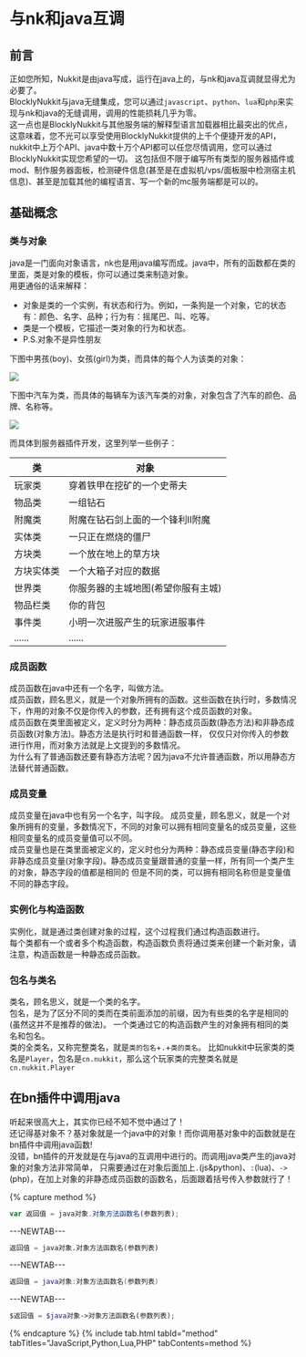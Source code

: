 # 与nk和java互调  

## 前言  

正如您所知，Nukkit是由java写成，运行在java上的，与nk和java互调就显得尤为必要了。  
BlocklyNukkit与java无缝集成，您可以通过`javascript`、`python`、`lua`和`php`来实现与nk和java的无缝调用，调用的性能损耗几乎为零。  
这一点也是BlocklyNukkit与其他服务端的解释型语言加载器相比最突出的优点，这意味着，您不光可以享受使用BlocklyNukkit提供的上千个便捷开发的API，nukkit中上万个API、java中数十万个API都可以任您尽情调用，您可以通过BlocklyNukkit实现您希望的一切。
这包括但不限于编写所有类型的服务器插件或mod、制作服务器面板，检测硬件信息(甚至是在虚拟机/vps/面板服中检测宿主机信息)、甚至是加载其他的编程语言、写一个新的mc服务端都是可以的。  

## 基础概念

### 类与对象  

java是一门面向对象语言，nk也是用java编写而成。java中，所有的函数都在类的里面，类是对象的模板，你可以通过类来制造对象。  
用更通俗的话来解释：  

- 对象是类的一个实例，有状态和行为。例如，一条狗是一个对象，它的状态有：颜色、名字、品种；行为有：摇尾巴、叫、吃等。  
- 类是一个模板，它描述一类对象的行为和状态。
- P.S.对象不是异性朋友

下图中男孩(boy)、女孩(girl)为类，而具体的每个人为该类的对象：

![](https://www.runoob.com/wp-content/uploads/2013/12/object-class.jpg)

下图中汽车为类，而具体的每辆车为该汽车类的对象，对象包含了汽车的颜色、品牌、名称等。

![](https://www.runoob.com/wp-content/uploads/2013/12/class-object2020-10-27.png)

而具体到服务器插件开发，这里列举一些例子：

|类|对象|
|-|-|
|玩家类|穿着铁甲在挖矿的一个史蒂夫|
|物品类|一组钻石|
|附魔类|附魔在钻石剑上面的一个锋利II附魔|
|实体类|一只正在燃烧的僵尸|
|方块类|一个放在地上的草方块|
|方块实体类|一个大箱子对应的数据|
|世界类|你服务器的主城地图(希望你服有主城)|
|物品栏类|你的背包|
|事件类|小明一次进服产生的玩家进服事件|
|......|......|


### 成员函数

成员函数在java中还有一个名字，叫做方法。  
成员函数，顾名思义，就是一个对象所拥有的函数。这些函数在执行时，多数情况下，作用的对象不仅是你传入的参数，还有拥有这个成员函数的对象。  
成员函数在类里面被定义，定义时分为两种：静态成员函数(静态方法)和非静态成员函数(对象方法)。静态方法是执行时和普通函数一样，
仅仅只对你传入的参数进行作用，而对象方法就是上文提到的多数情况。  
为什么有了普通函数还要有静态方法呢？因为java不允许普通函数，所以用静态方法替代普通函数。  

### 成员变量  

成员变量在java中也有另一个名字，叫字段。
成员变量，顾名思义，就是一个对象所拥有的变量，多数情况下，不同的对象可以拥有相同变量名的成员变量，这些相同变量名的成员变量值可以不同。  
成员变量也是在类里面被定义的，定义时也分为两种：静态成员变量(静态字段)和非静态成员变量(对象字段)。静态成员变量跟普通的变量一样，所有同一个类产生的对象，静态字段的值都是相同的
但是不同的类，可以拥有相同名称但是变量值不同的静态字段。  

### 实例化与构造函数  

实例化，就是通过类创建对象的过程，这个过程我们通过构造函数进行。  
每个类都有一个或者多个构造函数，构造函数负责将通过类来创建一个新对象，请注意，构造函数是一种静态成员函数。 

### 包名与类名  

类名，顾名思义，就是一个类的名字。  
包名，是为了区分不同的类而在类前面添加的前缀，因为有些类的名字是相同的(虽然这并不是推荐的做法)。
一个类通过它的构造函数产生的对象拥有相同的类名和包名。  
类的全类名，又称完整类名，就是`类的包名`+`.`+`类的类名`。
比如nukkit中玩家类的类名是`Player`，包名是`cn.nukkit`，那么这个玩家类的完整类名就是`cn.nukkit.Player`

## 在bn插件中调用java  

听起来很高大上，其实你已经不知不觉中通过了！  
还记得基对象不？基对象就是一个java中的对象！而你调用基对象中的函数就是在bn插件中调用java函数!  
没错，bn插件的开发就是在与java的互调用中进行的。而调用java类产生的java对象的对象方法非常简单，
只需要通过在对象后面加上`.`(js&python)、`:`(lua)、`->`(php)，在加上对象的非静态成员函数的函数名，后面跟着括号传入参数就行了！  

{% capture method %} 
```javascript
var 返回值 = java对象.对象方法函数名(参数列表);
```  
---NEWTAB--- 
```python
返回值 = java对象.对象方法函数名(参数列表)
```
---NEWTAB--- 
```lua
返回值 = java对象:对象方法函数名(参数列表)
```
---NEWTAB--- 
```php
$返回值 = $java对象->对象方法函数名(参数列表);
```
{% endcapture %}
{% include tab.html tabId="method" tabTitles="JavaScript,Python,Lua,PHP" tabContents=method %}